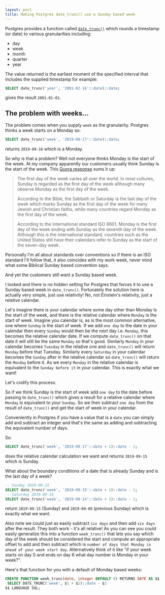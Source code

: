 ```yaml
---
layout: post
title: Making Postgres date_trunc() use a Sunday based week
---
```


Postgres provides a function called [`date_trunc()`](https://www.postgresql.org/docs/current/functions-datetime.html#FUNCTIONS-DATETIME-TRUNC) 
which rounds a timestamp (or date) to various granularities including:

- day
- week
- month
- quarter
- year

The value returned is the earliest moment of the specified interval that includes the supplied timestamp for example:
```sql
SELECT date_trunc('year', '2001-02-16'::date)::date;
```
gives the result `2001-01-01`.

## The problem with weeks...

The problem comes when you supply `week` as the granularity.  Postgres thinks a week starts on a Monday so:
```sql
SELECT date_trunc('week', '2019-09-17'::date)::date;
```
returns `2019-09-16` which is a Monday.

So why is that a problem?  Well not everyone thinks Monday is the start of the week.  At my company apparently our
customers usually think Sunday is the start of the week.  This [Quora response](https://www.quora.com/Does-the-week-start-on-Sunday-or-Monday-1/answer/Naveen-Krishna-15) sums it up:

> The first day of the week varies all over the world. In most  cultures, Sunday is regarded as the first day of the week although many  observe Monday as the first day of the week.
> 
> According to the Bible, the  Sabbath or Saturday is the last day of the week which marks Sunday as  the first day of the week for many Jewish and Christian faiths, while  many countries regard Monday as the first day of the week. 
> 
> According to the International standard ISO 8601, Monday is the first day of the week ending with Sunday  as the seventh day of the week. Although this is the international  standard, countries such as the United States still have their calendars  refer to Sunday as the start of the seven-day week.

Personally I'm all about standards over conventions so if there is an ISO standard I'll follow that, it also coincides
with my work week, never mind what some Biblical Sunday based convention says.

And yet the customers still want a Sunday based week.  

I looked and there is no hidden setting for Postgres that forces it to use a Sunday based week in `date_trunc()`.
Fortunately the solution here is actually very simple, just use relativity!  No, not Einstein's relativity, just
a relative calendar.  

Let's imagine there is your calendar where some day other than Monday is the start of the week, and there is the
relative calendar where `Monday` is the start of week.  Imagine you calendar is, as is
the most common alternative, one where `Sunday` is the start of week.  If we add `one day` to the date in your calendar then every `Sunday` 
would then be the next day i.e. `Monday`, this becomes the relative calendar date.  If we compute `date_trunc()` on 
that date it will still be the same `Monday` so
that's good. Similarly `Monday` in your calendar becomes `Tuesday` in the relative one and `date_trunc()` will return 
`Monday` before that Tuesday. Similarly every `Saturday` in your calendar becomes the `Sunday` after in the relative 
calendar so `date_trunc()` will return the `Monday` before it.  As we every `Monday` in the relative calendar is 
equivalent to the `Sunday before it` in your calendar.  This is exactly what we want!

Let's codify this process.

So if we think Sunday is the start of week add `one day` to the date before passing to `date_trunc()` which gives a
result for a relative calendar where `Monday` is equivalent to your `Sunday`.  So we then subtract `one day` from
the result of `date_trunc()` and get the start of week in your calendar.  

Conveniently in Postgres if you have a value that is a `date` you can simply add and subtract an integer and that's
the same as adding and subtracting the equivalent number of days. 

So:
```sql
SELECT date_trunc('week', '2019-09-17'::date + 1)::date - 1;
```
does the relative calendar calculation we want and returns `2019-09-15` which is Sunday.

What about the boundary conditions of a date that is already Sunday and is the last day of a week? 

```sql
-- Sunday 2019-09-15
SELECT date_trunc('week', '2019-09-15'::date + 1)::date - 1;
-- Saturday 2019-09-14
SELECT date_trunc('week', '2019-09-14'::date + 1)::date - 1;
```

return `2019-09-15` (Sunday) and `2019-09-08` (previous Sunday) which is exactly what we want.

Also note we could just as easily subtract `six days` and then add `six days` after the result.  They both work - it's all relative!
As you can see you could easily generalize this into a function `week_trunc()` that lets you say which day of the 
week should be considered the start and compute an appropriate offset to add and then subtract which is `number of days that Monday is 
ahead of your week start day`. Alternatively think of it like "if your week starts on day 0 and ends on day 6 what
day number is Monday in your week?".

Here's that function for you with a default of Monday based weeks:

```sql
CREATE FUNCTION week_trunc(date, integer DEFAULT 0) RETURNS DATE AS $$
 SELECT DATE_TRUNC('week', $1 + $2)::date - $2
$$ LANGUAGE SQL;
```